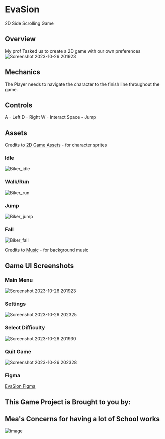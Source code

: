 # EvaSion
 2D Side Scrolling Game

## Overview
 My prof Tasked us to create a 2D game with our own preferences
 ![Screenshot 2023-10-26 201923](https://github.com/Ayatotsu/EvaSion/assets/111547755/2393410a-69ac-4919-b5e4-d810be26a7b3)
## Mechanics
 The Player needs to navigate the character to the finish line throughout the game.
## Controls
 A - Left
 D - Right
 W - Interact
 Space - Jump

## Assets
 Credits to [2D Game Assets](https://dribbble.com/shots/15628478-Free-3-Cyberpunk-Characters-Pixel-Art) - for character sprites
### Idle
 ![Biker_idle](https://github.com/Ayatotsu/EvaSion/assets/111547755/9ae6dcc6-f118-4c30-bf76-01ef17ff97ce)
### Walk/Run
 ![Biker_run](https://github.com/Ayatotsu/EvaSion/assets/111547755/97b6d3a7-30e6-45ef-bdc2-3d6c1c31081b)
### Jump
 ![Biker_jump](https://github.com/Ayatotsu/EvaSion/assets/111547755/4cd3e424-b99c-49e6-ae4c-0b4242dcebb1)
### Fall
 ![Biker_fall](https://github.com/Ayatotsu/EvaSion/assets/111547755/9c104b59-54b7-483a-b16c-c84775cf6884)


 Credits to [Music](https://pixabay.com/music/search/pixel/) - for background music

## Game UI Screenshots
### Main Menu
 ![Screenshot 2023-10-26 201923](https://github.com/Ayatotsu/EvaSion/assets/111547755/2393410a-69ac-4919-b5e4-d810be26a7b3)
### Settings
 ![Screenshot 2023-10-26 202325](https://github.com/Ayatotsu/EvaSion/assets/111547755/2ef4c931-c308-4476-8d9a-ee26f6135998)

### Select Difficulty
 ![Screenshot 2023-10-26 201930](https://github.com/Ayatotsu/EvaSion/assets/111547755/7722d397-641e-4774-8ed5-706cb3fbed47)

### Quit Game
 ![Screenshot 2023-10-26 202328](https://github.com/Ayatotsu/EvaSion/assets/111547755/43aab92f-b9a2-4adc-a707-881ca6441162)

### Figma
 [EvaSion Figma](https://www.figma.com/file/nipCSHKzR5kEI0sKZZlbrJ/EvaSion-GDD?type=design&node-id=0%3A1&mode=design&t=16lvGLiAFvUJzsA3-1)
 
## This Game Project is Brought to you by:
## Mea's Concerns for having a lot of School works
![image](https://github.com/Ayatotsu/EvaSion/assets/111547755/54bca768-a09f-499a-98fc-51b26a4fa726)
